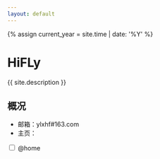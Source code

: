 ```yaml
---
layout: default
---
```



{% assign current_year = site.time | date: '%Y' %}

HiFLy
===
{{ site.description }}
## 概况

- 邮箱：ylxhf#163.com
- 主页：

<div class="checkbox">
    <label>
        <input id="at_home" type="checkbox" onclick="get_tmp_data()"> @home
    </label>
</div>
<div id="xhf_home_tmp" style="height: 400px"> </div>

<script type="text/javascript" src="http://echarts.baidu.com/gallery/vendors/echarts/echarts.min.js"></script>
<script type="text/javascript" src="http://echarts.baidu.com/gallery/vendors/echarts-gl/echarts-gl.min.js"></script>
<script type="text/javascript" src="http://echarts.baidu.com/gallery/vendors/echarts-stat/ecStat.min.js"></script>
<script type="text/javascript" src="http://echarts.baidu.com/gallery/vendors/echarts/extension/dataTool.min.js"></script>
<script type="text/javascript" src="http://echarts.baidu.com/gallery/vendors/echarts/map/js/china.js"></script>
<script type="text/javascript" src="http://echarts.baidu.com/gallery/vendors/echarts/map/js/world.js"></script>
<script type="text/javascript" src="http://api.map.baidu.com/api?v=2.0&ak=ZUONbpqGBsYGXNIYHicvbAbM"></script>
<script type="text/javascript" src="http://echarts.baidu.com/gallery/vendors/echarts/extension/bmap.min.js"></script>
<script type="text/javascript" src="http://echarts.baidu.com/gallery/vendors/simplex.js"></script>
<script type="text/javascript">
    setTimeout(get_tmp_data(), 10*1000);
    var myChart = echarts.init(document.getElementById('xhf_home_tmp'));
    option = null;

    function set_my_chart(data) {
        data = data["data"];
        var kt = [];
        var ws = [];
        for (var i = 0; i < data.length; i++) {
            if (data[i]["did"] == "28FFA83CB416399") {
                kt.push(data[i]);
            } else {
                ws.push(data[i]);
            }
        }

        myChart.setOption(option = {
            title: {
                text: '博主家温度'
            },
            tooltip: {
                trigger: 'axis'
            },
            xAxis: {
                data: kt.map(function (item) {
                    return item["created"];
                })
            },
            yAxis: {
                type: 'value',
                min: 15,
                splitLine: {
                    show: true
                }
            },
            toolbox: {
                left: 'center',
                feature: {
                    dataZoom: {
                        yAxisIndex: 'none'
                    },
                    restore: {},
                    saveAsImage: {}
                }
            },
            dataZoom: [{
                startValue: kt[kt.length-50]["created"]
            }, {
                type: 'inside'
            }],
            visualMap: {
                top: 10,
                right: 10,
                pieces: [{
                    gt: 0,
                    lte: 18,
                    color: '#660099'
                },{
                    gt: 18,
                    lte: 26,
                    color: '#096'
                }, {
                    gt: 26,
                    color: '#cc0033'
                }],
                outOfRange: {
                    color: '#999'
                }
            },
            series: [{
                name: '客厅温度',
                type: 'line',
                data: kt.map(function (item) {
                    return item["value"];
                }),
                smooth: true,
                markLine: {
                    silent: true,
                    data: [{
                        yAxis: 50
                    }, {
                        yAxis: 100
                    }, {
                        yAxis: 150
                    }, {
                        yAxis: 200
                    }, {
                        yAxis: 300
                    }]
                }
            },{
                name: '卧室温度',
                type: 'line',
                data: ws.map(function (item) {
                    return item["value"];
                }),
                smooth: true,
                markLine: {
                    silent: true,
                    data: [{
                        yAxis: 50
                    }, {
                        yAxis: 100
                    }, {
                        yAxis: 150
                    }, {
                        yAxis: 200
                    }, {
                        yAxis: 300
                    }]
                }
            }]
        });
    }

    function get_tmp_data() {
        var murl = "http://xhfeng.freeddns.org:8000";
        
        if($('#at_home').prop("checked"))
        {
            murl = "http://192.168.1.20:8000";
            console.log("选中:");
        }
        else{
           murl = "http://xhfeng.freeddns.org:8000";
           console.log("未选中:");
        }

        $.ajax({
            type: "GET",
            url: murl,
            //crossDomain: true,
            data: {},
            dataType: "json",
            success: function(data){
                set_my_chart(data);
            },
           error: function (xhr, status, errMsg) {
           }
        });

        if (option && typeof option === "object") {
            myChart.setOption(option, true);
        }
    } 
</script>


